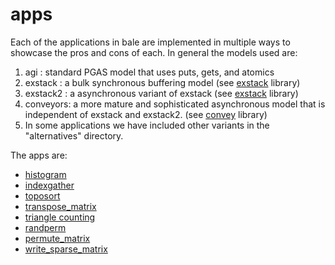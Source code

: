 # apps

Each of the applications in bale are implemented in multiple ways to showcase the pros and cons of each. In general the models used are:

1. agi      : standard PGAS model that uses puts, gets, and atomics
2. exstack  : a bulk synchronous buffering model (see [exstack](../exstack/README.md) library)
3. exstack2 : a asynchronous variant of exstack (see [exstack](../exstack/README.md) library)
4. conveyors: a more mature and sophisticated asynchronous model that is independent of exstack and exstack2.  (see [convey](../convey/README.md) library)
5. In some applications we have included other variants in the "alternatives" directory.   

The apps are:

- [histogram](histo_src/README.md)
- [indexgather](ig_src/README.md)
- [toposort](topo_src/README.md) 
- [transpose_matrix](transpose_matrix_src/README.md) 
- [triangle counting](triangle_src/README.md)
- [randperm](randperm_src/README.md)
- [permute_matrix](permute_matrix_src/README.md)
- [write_sparse_matrix](write_sparse_matrix_src/README.md)

